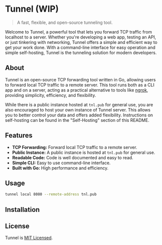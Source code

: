 # Tunnel (WIP)

> A fast, flexible, and open-source tunneling tool.

<!-- Add Video Examples Here -->

Welcome to Tunnel, a powerful tool that lets you forward TCP traffic from localhost to a server. Whether you're developing a web app, testing an API, or just tinkering with networking, Tunnel offers a simple and efficient way to get your work done. With a command-line interface for easy operation and simple self-hosting, Tunnel is the tunneling solution for modern developers.

## About

Tunnel is an open-source TCP forwarding tool written in Go, allowing users to forward local TCP traffic to a remote server. This tool runs both as a CLI app and on a server, acting as a practical alternative to tools like [ngrok](https://ngrok.com/), providing simplicity, efficiency, and flexibility.

While there is a public instance hosted at `tnl.pub` for general use, you are also encouraged to host your own instance of Tunnel server. This allows you to better control your data and offers added flexibility. Instructions on self-hosting can be found in the "Self-Hosting" section of this README.

## Features

- **TCP Forwarding:** Forward local TCP traffic to a remote server.
- **Public Instance:** A public instance is hosted at `tnl.pub` for general use.
- **Readable Code:** Code is well documented and easy to read.
- **Simple CLI:** Easy to use command-line interface.
- **Built with Go:** High performance and efficiency.

## Usage

```bash
tunnel local 8080 --remote-address tnl.pub
```

## Installation

<!-- Add installation steps here -->

## License

Tunnel is [MIT Licensed](LICENSE).
